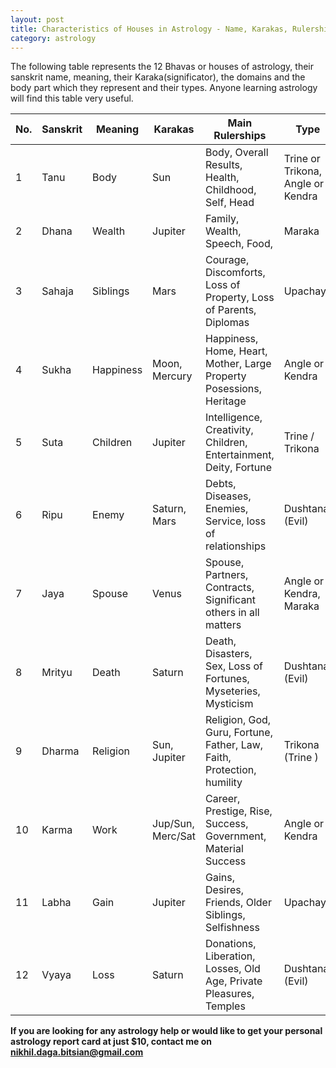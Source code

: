 ```yaml
---
layout: post
title: Characteristics of Houses in Astrology - Name, Karakas, Rulership, Type and Body
category: astrology
---
```


The following table represents the 12 Bhavas or houses of astrology, their sanskrit name, meaning, their Karaka(significator), the domains and the body part which they represent and their types. Anyone learning astrology will find this table very useful. 



| No. 	| Sanskrit 	| Meaning   	| Karakas           	| Main Rulerships                                                        	| Type                              	| Body Part             	|
|-----	|----------	|-----------	|-------------------	|------------------------------------------------------------------------	|-----------------------------------	|-----------------------	|
| 1   	| Tanu     	| Body      	| Sun               	| Body, Overall Results, Health, Childhood, Self, Head                   	| Trine or Trikona, Angle or Kendra 	| Head, body in general 	|
| 2   	| Dhana    	| Wealth    	| Jupiter           	| Family, Wealth, Speech, Food,                                          	| Maraka                            	| Face, mouth           	|
| 3   	| Sahaja   	| Siblings  	| Mars              	| Courage, Discomforts, Loss of Property, Loss of Parents, Diplomas      	| Upachaya                          	| Breasts, ears, arms   	|
| 4   	| Sukha    	| Happiness 	| Moon, Mercury     	| Happiness, Home, Heart, Mother, Large Property Posessions, Heritage    	| Angle or Kendra                   	| Heart, chest          	|
| 5   	| Suta     	| Children  	| Jupiter           	| Intelligence, Creativity, Children, Entertainment, Deity, Fortune      	| Trine / Trikona                   	| Belly, womb           	|
| 6   	| Ripu     	| Enemy     	| Saturn, Mars      	| Debts, Diseases, Enemies, Service, loss of relationships               	| Dushtana (Evil)                   	| Lower abdomen         	|
| 7   	| Jaya     	| Spouse    	| Venus             	| Spouse, Partners, Contracts, Significant others in all matters         	| Angle or Kendra, Maraka           	| Lap area              	|
| 8   	| Mrityu   	| Death     	| Saturn            	| Death, Disasters, Sex, Loss of Fortunes, Myseteries, Mysticism         	| Dushtana, (Evil)                  	| Genitals, anus        	|
| 9   	| Dharma   	| Religion  	| Sun, Jupiter      	| Religion, God, Guru, Fortune, Father, Law, Faith, Protection, humility 	| Trikona (Trine )                  	| Thighs, hips          	|
| 10  	| Karma    	| Work      	| Jup/Sun, Merc/Sat 	| Career, Prestige, Rise, Success, Government, Material Success          	| Angle or Kendra                   	| Knees, back           	|
| 11  	| Labha    	| Gain      	| Jupiter           	| Gains, Desires, Friends, Older Siblings, Selfishness                   	| Upachaya                          	| Legs                  	|
| 12  	| Vyaya    	| Loss      	| Saturn            	| Donations, Liberation, Losses, Old Age, Private Pleasures, Temples     	| Dushtana (Evil)                   	| Feet                  	|






**If you are looking for any astrology help or would like to get your personal astrology report card at just $10, contact me on <nikhil.daga.bitsian@gmail.com>**
